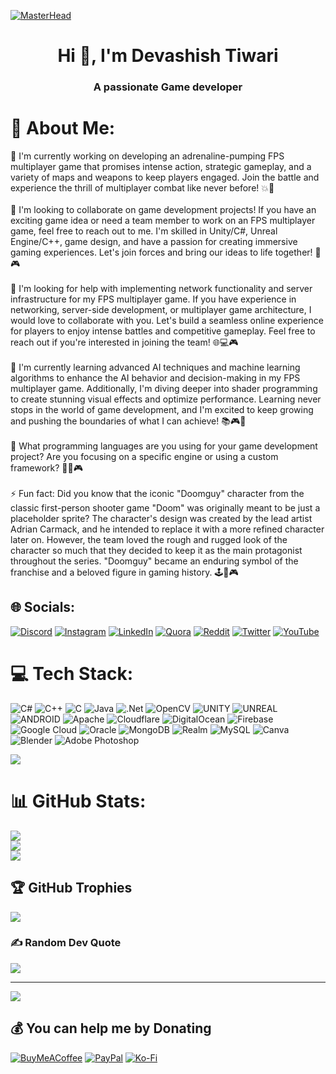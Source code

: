 [![MasterHead](https://camo.githubusercontent.com/ba9f3bd30647e352a3f5e1e45eb45c6ec7bad6155cd16aaedf4a426738da0ca5/68747470733a2f2f696e646f616e616c79746963612e636f6d2f7374617469632f696d616765732f62616e6e6572722e676966)](https://iydebu.me)

<h1 align="center">Hi 👋, I'm Devashish Tiwari</h1>
<h3 align="center">A passionate Game developer </h3>

# 💫 About Me:
🔭 I'm currently working on developing an adrenaline-pumping FPS multiplayer game that promises intense action, strategic gameplay, and a variety of maps and weapons to keep players engaged. Join the battle and experience the thrill of multiplayer combat like never before! 💥🎯<br><br>👯 I'm looking to collaborate on game development projects! If you have an exciting game idea or need a team member to work on an FPS multiplayer game, feel free to reach out to me. I'm skilled in Unity/C#, Unreal Engine/C++, game design, and have a passion for creating immersive gaming experiences. Let's join forces and bring our ideas to life together! 🚀🎮<br><br>🤝 I'm looking for help with implementing network functionality and server infrastructure for my FPS multiplayer game. If you have experience in networking, server-side development, or multiplayer game architecture, I would love to collaborate with you. Let's build a seamless online experience for players to enjoy intense battles and competitive gameplay. Feel free to reach out if you're interested in joining the team! 🌐💻🎮<br><br>🌱 I'm currently learning advanced AI techniques and machine learning algorithms to enhance the AI behavior and decision-making in my FPS multiplayer game. Additionally, I'm diving deeper into shader programming to create stunning visual effects and optimize performance. Learning never stops in the world of game development, and I'm excited to keep growing and pushing the boundaries of what I can achieve! 📚🎮🧠<br><br>💬 What programming languages are you using for your game development project? Are you focusing on a specific engine or using a custom framework? 🚀🔧🎮<br><br>⚡ Fun fact: Did you know that the iconic "Doomguy" character from the classic first-person shooter game "Doom" was originally meant to be just a placeholder sprite? The character's design was created by the lead artist Adrian Carmack, and he intended to replace it with a more refined character later on. However, the team loved the rough and rugged look of the character so much that they decided to keep it as the main protagonist throughout the series. "Doomguy" became an enduring symbol of the franchise and a beloved figure in gaming history. 🕹️👾🎮


## 🌐 Socials:
[![Discord](https://img.shields.io/badge/Discord-%237289DA.svg?logo=discord&logoColor=white)](https://discord.gg/https://discord.gg/UT99PJeW8z) [![Instagram](https://img.shields.io/badge/Instagram-%23E4405F.svg?logo=Instagram&logoColor=white)](https://instagram.com/iydebu) [![LinkedIn](https://img.shields.io/badge/LinkedIn-%230077B5.svg?logo=linkedin&logoColor=white)](https://linkedin.com/in/iydebu) [![Quora](https://img.shields.io/badge/Quora-%23B92B27.svg?logo=Quora&logoColor=white)](https://quora.com/profile/Iydebu) [![Reddit](https://img.shields.io/badge/Reddit-%23FF4500.svg?logo=Reddit&logoColor=white)](https://reddit.com/user/iydebu) [![Twitter](https://img.shields.io/badge/Twitter-%231DA1F2.svg?logo=Twitter&logoColor=white)](https://twitter.com/iydebu) [![YouTube](https://img.shields.io/badge/YouTube-%23FF0000.svg?logo=YouTube&logoColor=white)](https://youtube.com/@iydebu) 

# 💻 Tech Stack:
![C#](https://img.shields.io/badge/c%23-%23239120.svg?style=for-the-badge&logo=c-sharp&logoColor=white) ![C++](https://img.shields.io/badge/c++-%2300599C.svg?style=for-the-badge&logo=c%2B%2B&logoColor=white) ![C](https://img.shields.io/badge/c-%2300599C.svg?style=for-the-badge&logo=c&logoColor=white) ![Java](https://img.shields.io/badge/java-%23ED8B00.svg?style=for-the-badge&logo=java&logoColor=white) ![.Net](https://img.shields.io/badge/.NET-5C2D91?style=for-the-badge&logo=.net&logoColor=white) ![OpenCV](https://img.shields.io/badge/opencv-%23white.svg?style=for-the-badge&logo=opencv&logoColor=white) ![UNITY](https://img.shields.io/badge/Unity-%2320232a.svg?style=for-the-badge&logo=unity&logoColor=white) ![UNREAL](https://img.shields.io/badge/unreal-%2320232a.svg?style=for-the-badge&logo=unreal-engine&logoColor=white) ![ANDROID](https://img.shields.io/badge/android-%2320232a.svg?style=for-the-badge&logo=android&logoColor=%a4c639) ![Apache](https://img.shields.io/badge/apache-%23D42029.svg?style=for-the-badge&logo=apache&logoColor=white) ![Cloudflare](https://img.shields.io/badge/Cloudflare-F38020?style=for-the-badge&logo=Cloudflare&logoColor=white) ![DigitalOcean](https://img.shields.io/badge/DigitalOcean-%230167ff.svg?style=for-the-badge&logo=digitalOcean&logoColor=white) ![Firebase](https://img.shields.io/badge/firebase-%23039BE5.svg?style=for-the-badge&logo=firebase) ![Google Cloud](https://img.shields.io/badge/Google%20Cloud-%234285F4.svg?style=for-the-badge&logo=google-cloud&logoColor=white) ![Oracle](https://img.shields.io/badge/Oracle-F80000?style=for-the-badge&logo=oracle&logoColor=white) ![MongoDB](https://img.shields.io/badge/MongoDB-%234ea94b.svg?style=for-the-badge&logo=mongodb&logoColor=white) ![Realm](https://img.shields.io/badge/Realm-39477F?style=for-the-badge&logo=realm&logoColor=white) ![MySQL](https://img.shields.io/badge/mysql-%2300f.svg?style=for-the-badge&logo=mysql&logoColor=white) ![Canva](https://img.shields.io/badge/Canva-%2300C4CC.svg?style=for-the-badge&logo=Canva&logoColor=white) ![Blender](https://img.shields.io/badge/blender-%23F5792A.svg?style=for-the-badge&logo=blender&logoColor=white) ![Adobe Photoshop](https://img.shields.io/badge/adobephotoshop-%2331A8FF.svg?style=for-the-badge&logo=adobephotoshop&logoColor=white)

<a title="System requirements and Rate my PC tool - all at PCGameBenchmark" href="https://www.pcgamebenchmark.com/ratemypc?cpu=intel-core-i5-9300h&memory=16gb&gpu=nvidia-geforce-gtx-1660-ti&platform=windows"><img src="https://www.pcgamebenchmark.com/signature/intel-core-i5-9300h/16gb/nvidia-geforce-gtx-1660-ti/forum.png"></a>

# 📊 GitHub Stats:
![](https://github-readme-stats.vercel.app/api?username=iydebu&theme=dark&hide_border=false&include_all_commits=true&count_private=true)<br/>
![](https://github-readme-streak-stats.herokuapp.com/?user=iydebu&theme=dark&hide_border=false)<br/>
![](https://github-readme-stats.vercel.app/api/top-langs/?username=iydebu&theme=dark&hide_border=false&include_all_commits=true&count_private=true&layout=compact)

## 🏆 GitHub Trophies
![](https://github-profile-trophy.vercel.app/?username=iydebu&theme=radical&no-frame=false&no-bg=true&margin-w=4)

### ✍️ Random Dev Quote
![](https://quotes-github-readme.vercel.app/api?type=horizontal&theme=radical)

---
[![](https://visitcount.itsvg.in/api?id=iydebu&icon=0&color=0)](https://visitcount.itsvg.in)

  ## 💰 You can help me by Donating
  [![BuyMeACoffee](https://img.shields.io/badge/Buy%20Me%20a%20Coffee-ffdd00?style=for-the-badge&logo=buy-me-a-coffee&logoColor=black)](https://buymeacoffee.com/iydebu) [![PayPal](https://img.shields.io/badge/PayPal-00457C?style=for-the-badge&logo=paypal&logoColor=white)](https://paypal.me/iydebu) [![Ko-Fi](https://img.shields.io/badge/Ko--fi-F16061?style=for-the-badge&logo=ko-fi&logoColor=white)](https://ko-fi.com/iydebu) 

  
<!-- Proudly created with GPRM ( https://gprm.itsvg.in ) -->

